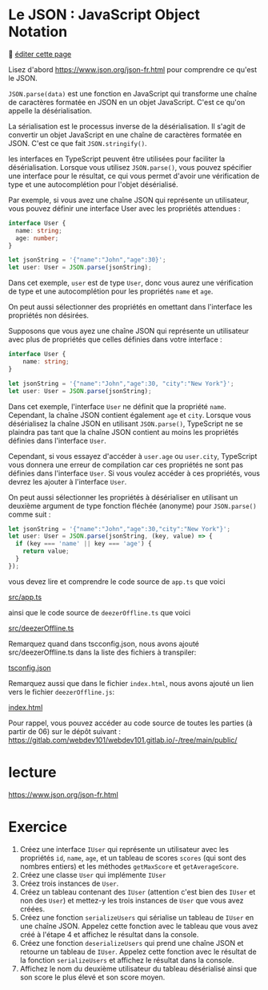 # Le JSON : JavaScript Object Notation

:memo: [éditer cette page](https://gitlab.com/-/ide/project/webdev101/webdev101.gitlab.io/edit/main/-/public/10_json/README.md)

Lisez d'abord https://www.json.org/json-fr.html pour comprendre ce qu'est le JSON.

`JSON.parse(data)` est une fonction en JavaScript qui transforme une chaîne de caractères formatée en JSON en un objet JavaScript. C'est ce qu'on appelle la désérialisation.

La sérialisation est le processus inverse de la désérialisation. Il s'agit de convertir un objet JavaScript en une chaîne de caractères formatée en JSON. C'est ce que fait `JSON.stringify()`.

les interfaces en TypeScript peuvent être utilisées pour faciliter la désérialisation. Lorsque vous utilisez `JSON.parse()`, vous pouvez spécifier une interface pour le résultat, ce qui vous permet d'avoir une vérification de type et une autocomplétion pour l'objet désérialisé.

Par exemple, si vous avez une chaîne JSON qui représente un utilisateur, vous pouvez définir une interface User avec les propriétés attendues :

```typescript
interface User {
  name: string;
  age: number;
}

let jsonString = '{"name":"John","age":30}';
let user: User = JSON.parse(jsonString);
```

Dans cet exemple, `user` est de type `User`, donc vous aurez une vérification de type et une autocomplétion pour les propriétés `name` et `age`.

On peut aussi sélectionner des propriétés en omettant dans l'interface les propriétés non désirées.

Supposons que vous ayez une chaîne JSON qui représente un utilisateur avec plus de propriétés que celles définies dans votre interface :

```typescript
interface User {
    name: string;
}

let jsonString = '{"name":"John","age":30, "city":"New York"}';
let user: User = JSON.parse(jsonString);
```

Dans cet exemple, l'interface `User` ne définit que la propriété `name`. Cependant, la chaîne JSON contient également `age` et `city`. Lorsque vous désérialisez la chaîne JSON en utilisant `JSON.parse()`, TypeScript ne se plaindra pas tant que la chaîne JSON contient au moins les propriétés définies dans l'interface `User`.

Cependant, si vous essayez d'accéder à `user.age` ou `user.city`, TypeScript vous donnera une erreur de compilation car ces propriétés ne sont pas définies dans l'interface `User`. Si vous voulez accéder à ces propriétés, vous devrez les ajouter à l'interface `User`.

On peut aussi sélectionner les propriétés à désérialiser en utilisant un deuxième argument de type fonction fléchée (anonyme) pour `JSON.parse()` comme suit :

```typescript
let jsonString = '{"name":"John","age":30,"city":"New York"}';
let user: User = JSON.parse(jsonString, (key, value) => {
  if (key === 'name' || key === 'age') {
    return value;
  }
});
```

vous devez lire et comprendre le code source de `app.ts` que voici

[src/app.ts](src/app.ts ":include :type=code typescript")

ainsi que le code source de `deezerOffline.ts` que voici

[src/deezerOffline.ts](src/deezerOffline.ts ":include :type=code typescript")

Remarquez quand dans tscconfig.json, nous avons ajouté src/deezerOffline.ts dans la liste des fichiers à transpiler:

[tsconfig.json](tsconfig.json ":include :type=code json")

Remarquez aussi que dans le fichier `index.html`, nous avons ajouté un lien vers le fichier `deezerOffline.js`:

[index.html](index.html ":include :type=code html")

Pour rappel, vous pouvez accéder au code source de toutes les parties (à partir de 06) sur le dépôt suivant : https://gitlab.com/webdev101/webdev101.gitlab.io/-/tree/main/public/

# lecture

https://www.json.org/json-fr.html

# Exercice

1. Créez une interface `IUser` qui représente un utilisateur avec les propriétés `id`, `name`, `age`, et un tableau de scores `scores` (qui sont des nombres entiers) et les méthodes `getMaxScore` et `getAverageScore`.
2. Créez une classe `User` qui implémente `IUser`
3. Créez trois instances de `User`.
4. Créez un tableau contenant des `IUser` (attention c'est bien des `IUser` et non des `User`) et mettez-y les trois instances de `User` que vous avez créées.
5. Créez une fonction `serializeUsers` qui sérialise un tableau de `IUser` en une chaîne JSON. Appelez cette fonction avec le tableau que vous avez créé à l'étape 4 et affichez le résultat dans la console.
6. Créez une fonction `deserializeUsers` qui prend une chaîne JSON et retourne un tableau de `IUser`. Appelez cette fonction avec le résultat de la fonction `serializeUsers` et affichez le résultat dans la console.
7. Affichez le nom du deuxième utilisateur du tableau désérialisé ainsi que son score le plus élevé et son score moyen.
